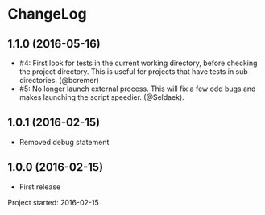 ChangeLog
=========

1.1.0 (2016-05-16)
------------------

* #4: First look for tests in the current working directory, before checking
  the project directory. This is useful for projects that have tests in sub-
  directories. (@bcremer)
* #5: No longer launch external process. This will fix a few odd bugs and makes
  launching the script speedier. (@Seldaek).
 

1.0.1 (2016-02-15)
------------------

* Removed debug statement


1.0.0 (2016-02-15)
------------------

* First release


Project started: 2016-02-15


